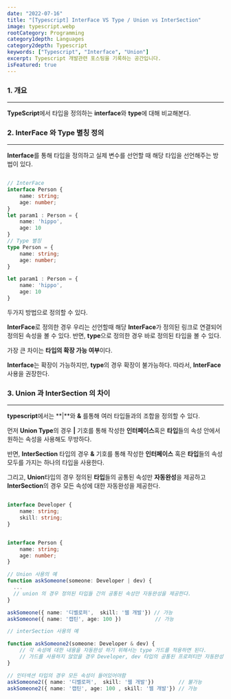 ```yaml
---
date: "2022-07-16"
title: "[Typescript] InterFace VS Type / Union vs InterSection"
image: typescript.webp
rootCategory: Programming
category1depth: Languages
category2depth: Typescript
keywords: ["Typescript", "Interface", "Union"]
excerpt: Typescript 개발관련 포스팅을 기록하는 공간입니다.
isFeatured: true
---
```


### 1. 개요

---

**TypeScript**에서 타입을 정의하는 **interface**와 **type**에 대해 비교해본다.

### 2. InterFace 와 Type 별칭 정의
---

**Interface**를 통해 타입을 정의하고 실제 변수를 선언할 때 해당 타입을 선언해주는 방법이 있다.
```ts

// InterFace
interface Person {
    name: string;
    age: number;
}
let param1 : Person = {
    name: 'hippo',
    age: 10
}
// Type 별칭
type Person = {
    name: string;
    age: number;
}

let param1 : Person = {
    name: 'hippo',
    age: 10
}
```
두가지 방법으로 정의할 수 있다.

**InterFace**로 정의한 경우 우리는 선언할때 해당 **InterFace**가 정의된 링크로 연결되어 정의된 속성을 볼 수 있다.
반면, **type**으로 정의한 경우 바로 정의된 타입을 볼 수 있다.

가장 큰 차이는 **타입의 확장 가능 여부**이다.

**Interface**는 확장이 가능하지만, **type**의 경우 확장이 불가능하다.
따라서, **InterFace** 사용을 권장한다.



### 3. Union 과 InterSection 의 차이
---

**typescript**에서는 **|**와 **&** 를통해 여러 타입들과의 조합을 정의할 수 있다.

먼저 **Union Type**의 경우 **|** 기호를 통해 작성한 **인터페이스**혹은 **타입**들의 속성 안에서 원하는 속성을 사용해도 무방하다.

반면, **InterSection** 타입의 경우 **&** 기호를 통해 작성한 **인터페이스** 혹은 **타입**들의 속성 모두를 가지는 하나의 타입을 사용한다.

그리고, **Union**타입의 경우 정의된 **타입**들의 공통된 속성만 **자동완성**을 제공하고 **InterSection**의 경우 모든 속성에 대한 자동완성을 제공한다.
```ts

interface Developer {
    name: string;
    skill: string;
}


interface Person {
    name: string;
    age: number;
}

// Union 사용의 예
function askSomeone(someone: Developer | dev) {
  ...
  // union 의 경우 정의된 타입들 간의 공통된 속성만 자동완성을 제공한다.
}

askSomeone({ name: '디벨로퍼',  skill: '웹 개발'}) // 가능
askSomeone({ name: '캡틴', age: 100 })           // 가능

// interSection 사용의 예

function askSomeone2(someone: Developer & dev) {
    // 각 속성에 대한 내용을 자동완성 하기 위해서는 type 가드를 적용하면 된다.
    // 가드를 사용하지 않았을 경우 Developer, dev 타입의 공통된 프로퍼티만 자동완성을 제공한다.
}

// 인터섹션 타입의 경우 모든 속성이 들어있어야함
askSomeone2({ name: '디벨로퍼',  skill: '웹 개발'})        // 불가능
askSomeone2({ name: '캡틴', age: 100 , skill: '웹 개발'}) // 가능

```
